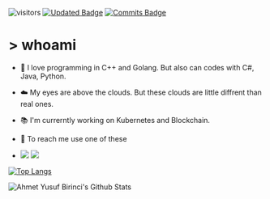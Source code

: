 ![visitors](https://visitor-badge.glitch.me/badge?page_id=First008&left_color=dark_blue&right_color=blue)
[![Updated Badge](https://badges.pufler.dev/updated/First008/First008)](https://badges.pufler.dev)
[![Commits Badge](https://badges.pufler.dev/commits/monthly/First008)](https://badges.pufler.dev)

<!--START_SECTION:waka-->
<!--END_SECTION:waka-->



<h1> > whoami </h1>

 - :gem: I love programming in C++ and Golang. But also can codes with C#, Java, Python.

 - :cloud: My eyes are above the clouds. But these clouds are little diffrent than real ones.
 
 - :books: I'm currerntly working on Kubernetes and Blockchain.

 - :telescope: To reach me use one of these  

 - <a href="https://tr.linkedin.com/in/ahmet-yusuf-birinci-0650aa177" rel="nofollow"><img src="https://camo.githubusercontent.com/1ffde4ea8d2869a62cdf80282516c524e1109befc83d6339aae7a55d94ff4ae5/68747470733a2f2f696d672e736869656c64732e696f2f62616467652f2d4c696e6b6564496e2d626c61636b2e7376673f7374796c653d666f722d7468652d6261646765266c6f676f3d6c696e6b6564696e26636f6c6f72423d353535"></a> <a href="mailto:ayb84870@gmail.com"><img src="https://camo.githubusercontent.com/d8627813475689774b888084e4aebca85e1928a118533233e477c17e76420260/68747470733a2f2f696d672e736869656c64732e696f2f62616467652f656d61696c2d6331343433383f7374796c653d666f722d7468652d6261646765266c6f676f3d476d61696c266c6f676f436f6c6f723d7768697465266c696e6b3d6d61696c746f3a6675726b616e706f7274616b616c7840676d61696c2e636f6d"></a>

[![Top Langs](https://github-readme-stats.vercel.app/api/top-langs/?username=First008&layout=compact&theme=midnight-purple)](https://github.com/anuraghazra/github-readme-stats)

![Ahmet Yusuf Birinci's Github Stats](https://github-readme-stats.vercel.app/api?username=First008&show_icons=true&theme=midnight-purple) 
